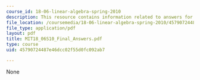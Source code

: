 ```yaml
---
course_id: 18-06-linear-algebra-spring-2010
description: This resource contains information related to answers for final exam.
file_location: /coursemedia/18-06-linear-algebra-spring-2010/45790724487e46dcc02f55d0fc092ab7_MIT18_06S10_Final_Answers.pdf
file_type: application/pdf
layout: pdf
title: MIT18_06S10_Final_Answers.pdf
type: course
uid: 45790724487e46dcc02f55d0fc092ab7

---
```

None